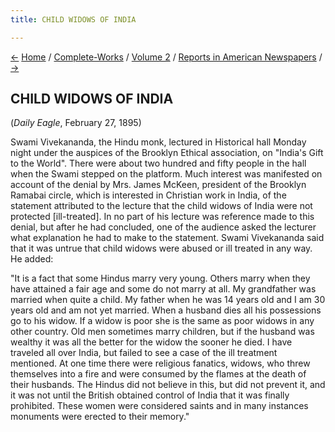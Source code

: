 ```yaml
---
title: CHILD WIDOWS OF INDIA

---
```

<div>

[←](indias_gift_to_the_world.htm) [Home](../../../index.htm) /
[Complete-Works](../../complete_works.htm) / [Volume
2](../volume_2_contents.htm) / [Reports in American
Newspapers](reports_in_american_newspapers_contents.htm)
/ [→](some_customs_of_the_hindus.htm)

  

## CHILD WIDOWS OF INDIA

(*Daily Eagle*, February 27, 1895)

Swami Vivekananda, the Hindu monk, lectured in Historical hall Monday
night under the auspices of the Brooklyn Ethical association, on
"India's Gift to the World". There were about two hundred and fifty
people in the hall when the Swami stepped on the platform. Much interest
was manifested on account of the denial by Mrs. James McKeen, president
of the Brooklyn Ramabai circle, which is interested in Christian work in
India, of the statement attributed to the lecture that the child widows
of India were not protected \[ill-treated\]. In no part of his lecture
was reference made to this denial, but after he had concluded, one of
the audience asked the lecturer what explanation he had to make to the
statement. Swami Vivekananda said that it was untrue that child widows
were abused or ill treated in any way. He added:

"It is a fact that some Hindus marry very young. Others marry when they
have attained a fair age and some do not marry at all. My grandfather
was married when quite a child. My father when he was 14 years old and I
am 30 years old and am not yet married. When a husband dies all his
possessions go to his widow. If a widow is poor she is the same as poor
widows in any other country. Old men sometimes marry children, but if
the husband was wealthy it was all the better for the widow the sooner
he died. I have traveled all over India, but failed to see a case of the
ill treatment mentioned. At one time there were religious fanatics,
widows, who threw themselves into a fire and were consumed by the flames
at the death of their husbands. The Hindus did not believe in this, but
did not prevent it, and it was not until the British obtained control of
India that it was finally prohibited. These women were considered saints
and in many instances monuments were erected to their memory."

</div>
